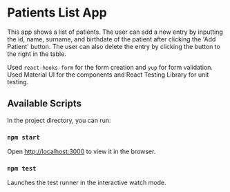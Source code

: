 # Patients List App

This app shows a list of patients. The user can add a new entry by inputting the id, name, surname, and birthdate of the patient after clicking the 'Add Patient' button. The user can also delete the entry by clicking the button to the right in the table.

Used `react-hooks-form` for the form creation and `yup` for form validation. Used Material UI for the components and React Testing Library for unit testing.

## Available Scripts

In the project directory, you can run:

### `npm start`

Open [http://localhost:3000](http://localhost:3000) to view it in the browser.

### `npm test`

Launches the test runner in the interactive watch mode.
